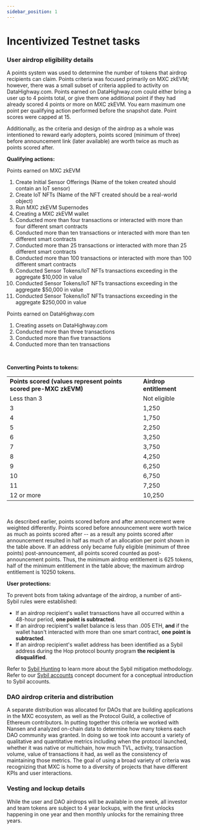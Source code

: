 ```yaml
---
sidebar_position: 1
---
```


# Incentivized Testnet tasks

### User airdrop eligibility details

A points system was used to determine the number of tokens that airdrop recipients can claim. Points criteria was focused primarily on MXC zkEVM; however, there was a small subset of criteria applied to activity on DataHighway.com. Points earned on DataHighway.com could either bring a user up to 4 points total, or give them one additional point if they had already scored 4 points or more on MXC zkEVM. You earn maximum one point per qualifying action performed before the snapshot date. Point scores were capped at 15.

Additionally, as the criteria and design of the airdrop as a whole was intentioned to reward early adopters, points scored (minimum of three) before announcement link (later available) are worth twice as much as points scored after.

**Qualifying actions:**

Points earned on MXC zkEVM

 1. Create Initial Sensor Offerings (Name of the token created should contain an IoT sensor)
2. Create IoT NFTs (Name of the NFT created should be a real-world object)
3. Run MXC zkEVM Supernodes
4. Creating a MXC zkEVM wallet
 5. Conducted more than four transactions or interacted with more than four different smart contracts
 6. Conducted more than ten transactions or interacted with more than ten different smart contracts
 7. Conducted more than 25 transactions or interacted with more than 25 different smart contracts
 8. Conducted more than 100 transactions or interacted with more than 100 different smart contracts
 9. Conducted Sensor Tokens/IoT NFTs transactions exceeding in the aggregate $10,000 in value
 10. Conducted Sensor Tokens/IoT NFTs transactions exceeding in the aggregate $50,000 in value
 11. Conducted Sensor Tokens/IoT NFTs transactions exceeding in the aggregate $250,000 in value


Points earned on DataHighway.com 

 1. Creating assets on DataHighway.com 
 2. Conducted more than three transactions
 3. Conducted more than five transactions
 4. Conducted more than ten transactions

<br />

**Converting Points to tokens:**

<table className="small-table">
    <tr>
        <td><strong>Points scored (values represent points scored pre-MXC zkEVM)</strong></td>
        <td><strong>Airdrop entitlement</strong></td>
    </tr>
    <tr>
        <td>Less than 3</td>
        <td>Not eligible</td>
    </tr>
    <tr>
        <td>3</td>
        <td>1,250</td>
    </tr>
    <tr>
        <td>4</td>
        <td>1,750</td>
    </tr>
    <tr>
        <td>5</td>
        <td>2,250</td>
    </tr>
    <tr>
        <td>6</td>
        <td>3,250</td>
    </tr>
    <tr>
        <td>7</td>
        <td>3,750</td>
    </tr>
    <tr>
        <td>8</td>
        <td>4,250</td>
    </tr>
    <tr>
        <td>9</td>
        <td>6,250</td>
    </tr>
    <tr>
        <td>10</td>
        <td>6,750</td>
    </tr>
    <tr>
        <td>11</td>
        <td>7,250</td>
    </tr>
    <tr>
        <td>12 or more</td>
        <td>10,250</td>
    </tr>
</table>

<br />

As described earlier, points scored before and after announcement were weighted differently. Points scored before announcement were worth twice as much as points scored after -- as a result any points scored after announcement resulted in half as much of an allocation per point shown in the table above. If an address only became fully eligible (minimum of three points) post-announcement, all points scored counted as post-announcement points. Thus, the minimum airdrop entitlement is 625 tokens, half of the minimum entitlement in the table above; the maximum airdrop entitlement is 10250 tokens.

**User protections:**

To prevent bots from taking advantage of the airdrop, a number of anti-Sybil rules were established:

 - If an airdrop recipient's wallet transactions have all occurred within a 48-hour period, **one point is subtracted**.
 - If an airdrop recipient's wallet balance is less than .005 ETH, **and** if the wallet hasn't interacted with more than one smart contract, **one point is subtracted**.
 - If an airdrop recipient's wallet address has been identified as a Sybil address during the Hop protocol bounty program **the recipient is disqualified**. 

Refer to [Sybil Hunting](https://github.com/mxczkevm/sybil-detection) to learn more about the Sybil mitigation methodology. Refer to our [Sybil accounts](https://github.com/mxczkevm/sybil-detection) concept document for a conceptual introduction to Sybil accounts.

### DAO airdrop criteria and distribution

A separate distribution was allocated for DAOs that are building applications in the MXC ecosystem, as well as the Protocol Guild, a collective of Ethereum contributors. In putting together this criteria we worked with Nansen and analyzed on-chain data to determine how many tokens each DAO community was granted. In doing so we took into account a variety of qualitative and quantitative metrics including when the protocol launched, whether it was native or multichain, how much TVL, activity, transaction volume, value of transactions it had, as well as the consistency of maintaining those metrics. The goal of using a broad variety of criteria was recognizing that MXC is home to a diversity of projects that have different KPIs and user interactions.



### Vesting and lockup details

While the user and DAO airdrops will be available in one week, all investor and team tokens are subject to 4 year lockups, with the first unlocks happening in one year and then monthly unlocks for the remaining three years.



